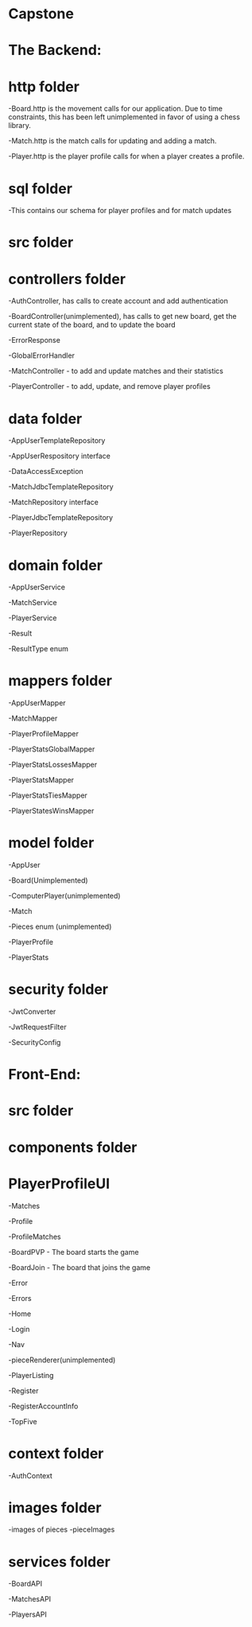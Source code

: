 # Capstone

# The Backend:

# http folder
-Board.http is the movement calls for our application. Due to time constraints, this has been left unimplemented in favor of using a chess library. 

-Match.http is the match calls for updating and adding a match. 

-Player.http is the player profile calls for when a player creates a profile. 

# sql folder

-This contains our schema for player profiles and for match updates

# src folder

# controllers folder

-AuthController, has calls to create account and add authentication

-BoardController(unimplemented), has calls to get new board, get the current state of the board, and to update the board

-ErrorResponse

-GlobalErrorHandler

-MatchController - to add and update matches and their statistics

-PlayerController - to add, update, and remove player profiles

# data folder

-AppUserTemplateRepository

-AppUserRespository interface

-DataAccessException

-MatchJdbcTemplateRepository

-MatchRepository interface

-PlayerJdbcTemplateRepository

-PlayerRepository

# domain folder

-AppUserService

-MatchService

-PlayerService

-Result

-ResultType enum

# mappers folder

-AppUserMapper

-MatchMapper

-PlayerProfileMapper

-PlayerStatsGlobalMapper

-PlayerStatsLossesMapper

-PlayerStatsMapper

-PlayerStatsTiesMapper

-PlayerStatesWinsMapper

# model folder

-AppUser

-Board(Unimplemented)

-ComputerPlayer(unimplemented)

-Match

-Pieces enum (unimplemented)

-PlayerProfile

-PlayerStats

# security folder

-JwtConverter

-JwtRequestFilter

-SecurityConfig

# Front-End:

# src folder

# components folder

# PlayerProfileUI
-Matches

-Profile

-ProfileMatches

-BoardPVP - The board starts the game

-BoardJoin - The board that joins the game

-Error

-Errors

-Home

-Login

-Nav

-pieceRenderer(unimplemented)

-PlayerListing

-Register

-RegisterAccountInfo

-TopFive

# context folder

-AuthContext

# images folder

-images of pieces
-pieceImages

# services folder

-BoardAPI

-MatchesAPI

-PlayersAPI




